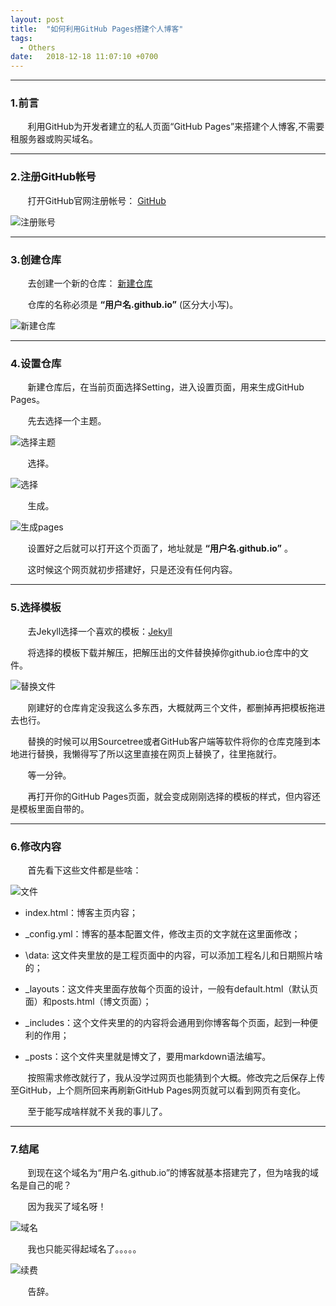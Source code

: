 ```yaml
---
layout: post
title:  "如何利用GitHub Pages搭建个人博客"
tags:
  - Others
date:   2018-12-18 11:07:10 +0700
---
```


-------
### 1.前言

&#160; &#160; &#160; &#160;利用GitHub为开发者建立的私人页面“GitHub Pages”来搭建个人博客,不需要租服务器或购买域名。    

-------
### 2.注册GitHub帐号

&#160; &#160; &#160; &#160;打开GitHub官网注册帐号： [GitHub](https://github.com/)

![注册账号](https://raw.githubusercontent.com/Verdvana/Verdvana.github.io/master/_posts/how_to_make_website/sign_up_github.jpg)     

--------
### 3.创建仓库
&#160; &#160; &#160; &#160;去创建一个新的仓库： [新建仓库](https://github.com/new)       
 
&#160; &#160; &#160; &#160;仓库的名称必须是 __“用户名.github.io”__ (区分大小写)。   

![新建仓库](https://raw.githubusercontent.com/Verdvana/Verdvana.github.io/master/_posts/how_to_make_website/creat_a_new_repository.jpg)


-----
### 4.设置仓库

&#160; &#160; &#160; &#160;新建仓库后，在当前页面选择Setting，进入设置页面，用来生成GitHub Pages。

&#160; &#160; &#160; &#160;先去选择一个主题。

![选择主题](https://raw.githubusercontent.com/Verdvana/Verdvana.github.io/master/_posts/how_to_make_website/chosse-a-theme.png)

&#160; &#160; &#160; &#160;选择。

![选择](https://raw.githubusercontent.com/Verdvana/Verdvana.github.io/master/_posts/how_to_make_website/select-theme.png)

&#160; &#160; &#160; &#160;生成。


![生成pages](https://raw.githubusercontent.com/Verdvana/Verdvana.github.io/master/_posts/how_to_make_website/generate_github_pages.jpg)

&#160; &#160; &#160; &#160;设置好之后就可以打开这个页面了，地址就是 __“用户名.github.io”__ 。

&#160; &#160; &#160; &#160;这时候这个网页就初步搭建好，只是还没有任何内容。

-----
### 5.选择模板

&#160; &#160; &#160; &#160;去Jekyll选择一个喜欢的模板：[Jekyll](http://jekyllthemes.org/)

&#160; &#160; &#160; &#160;将选择的模板下载并解压，把解压出的文件替换掉你github.io仓库中的文件。

![替换文件](https://raw.githubusercontent.com/Verdvana/Verdvana.github.io/master/_posts/how_to_make_website/choose_theme.jpg)

&#160; &#160; &#160; &#160;刚建好的仓库肯定没我这么多东西，大概就两三个文件，都删掉再把模板拖进去也行。

&#160; &#160; &#160; &#160;替换的时候可以用Sourcetree或者GitHub客户端等软件将你的仓库克隆到本地进行替换，我懒得写了所以这里直接在网页上替换了，往里拖就行。

&#160; &#160; &#160; &#160;等一分钟。

&#160; &#160; &#160; &#160;再打开你的GitHub Pages页面，就会变成刚刚选择的模板的样式，但内容还是模板里面自带的。

------
### 6.修改内容

&#160; &#160; &#160; &#160;首先看下这些文件都是些啥：

![文件](https://raw.githubusercontent.com/Verdvana/Verdvana.github.io/master/_posts/how_to_make_website/file.jpg)

* index.html：博客主页内容；

*  \_config.yml：博客的基本配置文件，修改主页的文字就在这里面修改；

* \data: 这文件夹里放的是工程页面中的内容，可以添加工程名儿和日期照片啥的；

* \_layouts：这文件夹里面存放每个页面的设计，一般有default.html（默认页面）和posts.html（博文页面）；

* \_includes：这个文件夹里的的内容将会通用到你博客每个页面，起到一种便利的作用；

* \_posts：这个文件夹里就是博文了，要用markdown语法编写。

&#160; &#160; &#160; &#160;按照需求修改就行了，我从没学过网页也能猜到个大概。修改完之后保存上传至GitHub，上个厕所回来再刷新GitHub Pages网页就可以看到网页有变化。

&#160; &#160; &#160; &#160;至于能写成啥样就不关我的事儿了。

--------

### 7.结尾
&#160; &#160; &#160; &#160;到现在这个域名为“用户名.github.io”的博客就基本搭建完了，但为啥我的域名是自己的呢？

&#160; &#160; &#160; &#160;因为我买了域名呀！

![域名](https://raw.githubusercontent.com/Verdvana/Verdvana.github.io/master/_posts/how_to_make_website/domain_name.png)

&#160; &#160; &#160; &#160;我也只能买得起域名了。。。。。

![续费](https://raw.githubusercontent.com/Verdvana/Verdvana.github.io/master/_posts/how_to_make_website/Renewal_fee.jpg)


&#160; &#160; &#160; &#160;告辞。

